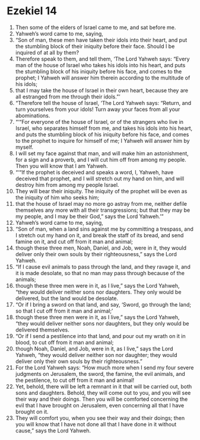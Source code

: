 ﻿
# Ezekiel 14
1. Then some of the elders of Israel came to me, and sat before me. 
2. Yahweh’s word came to me, saying, 
3. “Son of man, these men have taken their idols into their heart, and put the stumbling block of their iniquity before their face. Should I be inquired of at all by them? 
4. Therefore speak to them, and tell them, ‘The Lord Yahweh says: “Every man of the house of Israel who takes his idols into his heart, and puts the stumbling block of his iniquity before his face, and comes to the prophet; I Yahweh will answer him therein according to the multitude of his idols; 
5. that I may take the house of Israel in their own heart, because they are all estranged from me through their idols.”’ 
6. “Therefore tell the house of Israel, ‘The Lord Yahweh says: “Return, and turn yourselves from your idols! Turn away your faces from all your abominations. 
7. “‘“For everyone of the house of Israel, or of the strangers who live in Israel, who separates himself from me, and takes his idols into his heart, and puts the stumbling block of his iniquity before his face, and comes to the prophet to inquire for himself of me; I Yahweh will answer him by myself. 
8. I will set my face against that man, and will make him an astonishment, for a sign and a proverb, and I will cut him off from among my people. Then you will know that I am Yahweh. 
9. “‘“If the prophet is deceived and speaks a word, I, Yahweh, have deceived that prophet, and I will stretch out my hand on him, and will destroy him from among my people Israel. 
10. They will bear their iniquity. The iniquity of the prophet will be even as the iniquity of him who seeks him; 
11. that the house of Israel may no more go astray from me, neither defile themselves any more with all their transgressions; but that they may be my people, and I may be their God,” says the Lord Yahweh.’” 
12. Yahweh’s word came to me, saying, 
13. “Son of man, when a land sins against me by committing a trespass, and I stretch out my hand on it, and break the staff of its bread, and send famine on it, and cut off from it man and animal; 
14. though these three men, Noah, Daniel, and Job, were in it, they would deliver only their own souls by their righteousness,” says the Lord Yahweh. 
15. “If I cause evil animals to pass through the land, and they ravage it, and it is made desolate, so that no man may pass through because of the animals; 
16. though these three men were in it, as I live,” says the Lord Yahweh, “they would deliver neither sons nor daughters. They only would be delivered, but the land would be desolate. 
17. “Or if I bring a sword on that land, and say, ‘Sword, go through the land; so that I cut off from it man and animal;’ 
18. though these three men were in it, as I live,” says the Lord Yahweh, “they would deliver neither sons nor daughters, but they only would be delivered themselves. 
19. “Or if I send a pestilence into that land, and pour out my wrath on it in blood, to cut off from it man and animal; 
20. though Noah, Daniel, and Job, were in it, as I live,” says the Lord Yahweh, “they would deliver neither son nor daughter; they would deliver only their own souls by their righteousness.” 
21. For the Lord Yahweh says: “How much more when I send my four severe judgments on Jerusalem, the sword, the famine, the evil animals, and the pestilence, to cut off from it man and animal! 
22. Yet, behold, there will be left a remnant in it that will be carried out, both sons and daughters. Behold, they will come out to you, and you will see their way and their doings. Then you will be comforted concerning the evil that I have brought on Jerusalem, even concerning all that I have brought on it. 
23. They will comfort you, when you see their way and their doings; then you will know that I have not done all that I have done in it without cause,” says the Lord Yahweh. 
